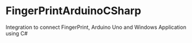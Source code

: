 # FingerPrintArduinoCSharp
Integration to connect FingerPrint, Arduino Uno and Windows Application using C#
